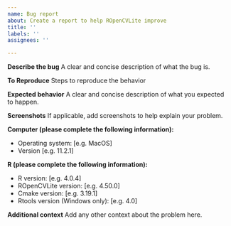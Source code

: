 ```yaml
---
name: Bug report
about: Create a report to help ROpenCVLite improve
title: ''
labels: ''
assignees: ''

---
```


**Describe the bug**
A clear and concise description of what the bug is.

**To Reproduce**
Steps to reproduce the behavior

**Expected behavior**
A clear and concise description of what you expected to happen.

**Screenshots**
If applicable, add screenshots to help explain your problem.

**Computer (please complete the following information):**
 - Operating system: [e.g. MacOS]
 - Version [e.g. 11.2.1]

**R (please complete the following information):**
 - R version: [e.g. 4.0.4]
 - ROpenCVLite version: [e.g. 4.50.0]
 - Cmake version: [e.g. 3.19.1]
 - Rtools version (Windows only): [e.g. 4.0]

**Additional context**
Add any other context about the problem here.
